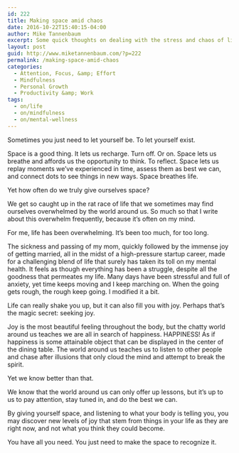 ```yaml
---
id: 222
title: Making space amid chaos
date: 2016-10-22T15:40:15-04:00
author: Mike Tannenbaum
excerpt: Some quick thoughts on dealing with the stress and chaos of life
layout: post
guid: http://www.miketannenbaum.com/?p=222
permalink: /making-space-amid-chaos
categories:
  - Attention, Focus, &amp; Effort
  - Mindfulness
  - Personal Growth
  - Productivity &amp; Work
tags:
  - on/life
  - on/mindfulness
  - on/mental-wellness
---
```

Sometimes you just need to let yourself be. To let yourself exist.

Space is a good thing. It lets us recharge. Turn off. Or on. Space lets us breathe and affords us the opportunity to think. To reflect. Space lets us replay moments we’ve experienced in time, assess them as best we can, and connect dots to see things in new ways. Space breathes life.

Yet how often do we truly give ourselves space?

We get so caught up in the rat race of life that we sometimes may find ourselves overwhelmed by the world around us. So much so that I write about this overwhelm frequently, because it’s often on my mind.

For me, life has been overwhelming. It’s been too much, for too long.

The sickness and passing of my mom, quickly followed by the immense joy of getting married, all in the midst of a high-pressure startup career, made for a challenging blend of life that surely has taken its toll on my mental health. It feels as though everything has been a struggle, despite all the goodness that permeates my life. Many days have been stressful and full of anxiety, yet time keeps moving and I keep marching on. When the going gets rough, the rough keep going. I modified it a bit.

Life can really shake you up, but it can also fill you with joy. Perhaps that’s the magic secret: seeking joy.

Joy is the most beautiful feeling throughout the body, but the chatty world around us teaches we are all in search of happiness. HAPPINESS! As if happiness is some attainable object that can be displayed in the center of the dining table. The world around us teaches us to listen to other people and chase after illusions that only cloud the mind and attempt to break the spirit.

Yet we know better than that.

We know that the world around us can only offer up lessons, but it’s up to us to pay attention, stay tuned in, and do the best we can.

By giving yourself space, and listening to what your body is telling you, you may discover new levels of joy that stem from things in your life as they are right now, and not what you think they could become.

You have all you need. You just need to make the space to recognize it.